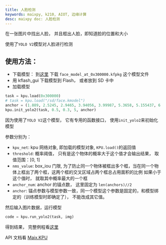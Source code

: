 ```yaml
---
title: 人脸检测
keywords: maixpy, k210, AIOT, 边缘计算
desc: maixpy doc: 人脸检测
---
```



在一张图片中找出人脸， 并且框出人脸，即知道脸的位置和大小

使用了`YOLO V2`模型对人脸进行检测

## 使用方法：

* 下载模型： 到[这里](https://dl.sipeed.com/MAIX/MaixPy/model) 下载 `face_model_at_0x300000.kfpkg` 这个模型文件
* 用 kflash_gui 下载模型到 Flash， 或者放到 SD 卡中
* 加载模型
```python
task = kpu.load(0x300000)
# task = kpu.load("/sd/face.kmodel")
anchor = (1.889, 2.5245, 2.9465, 3.94056, 3.99987, 5.3658, 5.155437, 6.92275, 6.718375, 9.01025)
kpu.init_yolo2(task, 0.5, 0.3, 5, anchor)
```
因为使用了`YOLO V2`这个模型， 它有专用的函数接口， 使用`init_yolo2`来初始化模型

参数分别为：
* `kpu_net`: kpu 网络对象, 即加载的模型对象, `KPU.load()`的返回值
* `threshold`: 概率阈值， 只有是这个物体的概率大于这个值才会输出结果， 取值范围：[0, 1]
* `nms_value`: box_iou 门限, 为了防止同一个物体被框出多个框，当在同一个物体上框出了两个框，这两个框的交叉区域占两个框总占用面积的比例 如果小于这个值时， 就取其中概率最大的一个框
* `anchor_num`: anchor 的锚点数， 这里固定为 `len(anchors)//2`
* `anchor`: 锚点参数与模型参数一致，同一个模型这个参数是固定的，和模型绑定的（训练模型时即确定了）， 不能改成其它值。

然后输入图片数据，运行模型

```python
code = kpu.run_yolo2(task, img)
```

得到结果， 完整例程看[这里](https://github.com/sipeed/MaixPy_scripts/blob/master/machine_vision/face_find/demo_find_face.py)

API 文档看 [Maix.KPU](./../../../api_reference/Maix/kpu.md)






